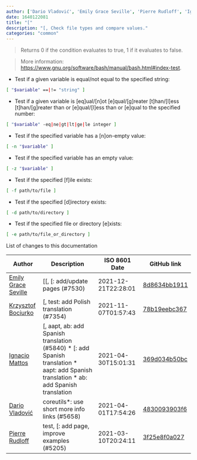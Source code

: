 ```yaml
---
author: ['Dario Vladović', 'Emily Grace Seville', 'Pierre Rudloff', 'Ignacio Mattos', 'Krzysztof Bociurko']
date: 1640122081
title: "["
description: "[, Check file types and compare values."
categories: "common"
---
```

> Returns 0 if the condition evaluates to true, 1 if it evaluates to false.

> More information: <https://www.gnu.org/software/bash/manual/bash.html#index-test>.

- Test if a given variable is equal/not equal to the specified string:

```bash
[ "$variable" ==|!= "string" ]
```

- Test if a given variable is [eq]ual/[n]ot [e]qual/[g]reater [t]han/[l]ess [t]han/[g]reater than or [e]qual/[l]ess than or [e]qual to the specified number:

```bash
[ "$variable" -eq|ne|gt|lt|ge|le integer ]
```

- Test if the specified variable has a [n]on-empty value:

```bash
[ -n "$variable" ]
```

- Test if the specified variable has an empty value:

```bash
[ -z "$variable" ]
```

- Test if the specified [f]ile exists:

```bash
[ -f path/to/file ]
```

- Test if the specified [d]irectory exists:

```bash
[ -d path/to/directory ]
```

- Test if the specified file or directory [e]xists:

```bash
[ -e path/to/file_or_directory ]
```
List of changes to this documentation


Author | Description | ISO 8601 Date | GitHub link
------|-----|-----|-----
[Emily Grace Seville](mailto:emilyseville7cf@gmail.com) | [[, [: add/update pages (#7530) | 2021-12-21T22:28:01 | [8d8634bb1911](https://github.com/tldr-pages/tldr/commit/8d8634bb19117c10d758f126b386a1bc0f1cd046)
[Krzysztof Bociurko](mailto:chanibal@users.noreply.github.com) | [, test: add Polish translation (#7354) | 2021-11-07T01:57:43 | [78b19eebc367](https://github.com/tldr-pages/tldr/commit/78b19eebc3677a1ae9890450708fff2a89f77ffa)
[Ignacio Mattos](mailto:69126302+Nacho-source@users.noreply.github.com) | [, aapt, ab: add Spanish translation (#5840) * [: add Spanish translation * aapt: add Spanish translation * ab: add Spanish translation | 2021-04-30T15:01:31 | [369d034b50bc](https://github.com/tldr-pages/tldr/commit/369d034b50bc5bd86abd6de6834ca5983a3eb1c2)
[Dario Vladović](mailto:d.vladimyr@gmail.com) | coreutils*: use short more info links (#5658) | 2021-04-01T17:54:26 | [4830093903f6](https://github.com/tldr-pages/tldr/commit/4830093903f66ccf3ebbc2ecf477286e45edac59)
[Pierre Rudloff](mailto:contact@rudloff.pro) | test, [: add page, improve examples (#5205) | 2021-03-10T20:24:11 | [3f25e8f0a027](https://github.com/tldr-pages/tldr/commit/3f25e8f0a0271992fead048c51923bde16eb139a)


